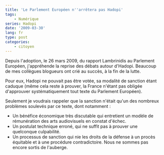 ```yaml
---
title: 'Le Parlement Européen n''arrêtera pas Hadopi'
tags:
    - Numérique
series: Hadopi
date: '2009-03-30'
lang: fr
type: post
categories:
    - citoyen
---
```


Depuis l'adoption, le 26 mars 2009, du rapport Lambrinidis au Parlement Européen, j'appréhende la reprise des débats autour d'Hadopi. Beaucoup de mes collègues blogueurs ont crié au succès, à la fin de la lutte.

<!-- more -->

Pour eux, Hadopi ne pouvait pas être votée, sa modalité de sanction étant caduque (même cela reste à prouver, la France n'étant pas obligée d'approuver systématiquement tout texte du Parlement Européen).

Seulement je voudrais rappeler que la sanction n'était qu'un des nombreux problèmes soulevés par ce texte, dont notamment&nbsp;:

*   Un bénéfice économique très discutable qui entretient un modèle de rémunération des arts audiovisuels en constat d'échec.
*   Un postulat technique erroné, qui ne suffit pas à prouver une quelconque culpabilité.
*   Un processus de sanction qui nie les droits de la défense à un procès équitable et à une procédure contradictoire.
Nous ne sommes pas encore sortis de l'auberge.
